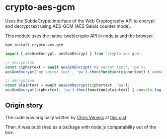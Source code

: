 # crypto-aes-gcm

Uses the SubtleCrypto interface of the Web Cryptography API to encrypt and decrypt text using AES-GCM (AES Galois counter mode).

This module uses the native (web)crypto API in node.js and the browser.

```
npm install crypto-aes-gcm
```

```js
import { aesGcmEncrypt, aesGcmDecrypt } from 'crypto-aes-gcm';

// encryption
const ciphertext = await aesGcmEncrypt('my secret text', 'pw');
aesGcmEncrypt('my secret text', 'pw').then(function(ciphertext) { console.log(ciphertext); });

// decryption
const plaintext = await aesGcmDecrypt(ciphertext, 'pw');
aesGcmDecrypt(ciphertext, 'pw').then(function(plaintext) { console.log(plaintext); });
```

## Origin story

The code was originally written by [Chris Veness](https://github.com/chrisveness) at [this gist](https://gist.github.com/chrisveness/43bcda93af9f646d083fad678071b90a).

Then, it was published as a package with node.js compatability out of the box.

